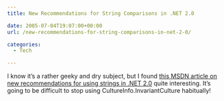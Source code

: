 ```yaml
---
title: New Recommendations for String Comparisons in .NET 2.0

date: 2005-07-04T19:07:00+00:00
url: /new-recommendations-for-string-comparisons-in-net-2-0/

categories:
  - Tech

---
```

<!--kg-card-begin: html-->

I know it’s a rather geeky and dry subject, but I found [this MSDN article on new recommendations for using strings in .NET 2.0][1] quite interesting. It’s going to be difficult to stop using CultureInfo.InvariantCulture habitually!

<!--kg-card-end: html-->

 [1]: http://msdn.microsoft.com/netframework/default.aspx?pull=/library/en-us/dndotnet/html/StringsinNET20.asp